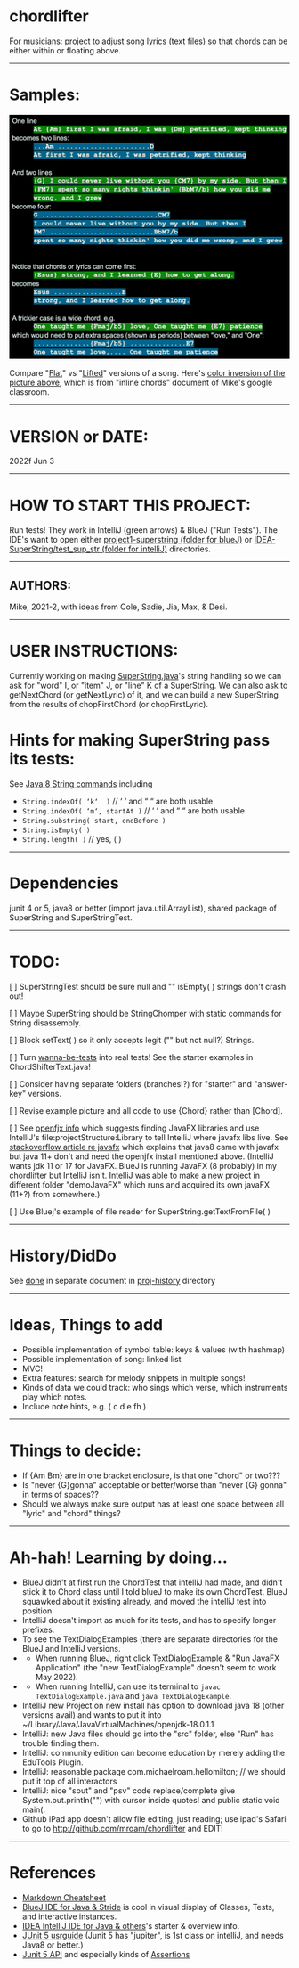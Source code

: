 # chordlifter
For musicians: project to adjust song lyrics (text files) so that chords can be either within or floating above.

------

# Samples:

![ChordLifter samples](https://github.com/mroam/chordlifter/blob/main/project-desc/chordlifter-samples-dark.png "ChordLifter")

Compare "[Flat](../main/project-desc/survive-simple-flat.txt)" 
vs "[Lifted](../main/project-desc/survive-simple-lifted.txt)" 
versions of a song. 
Here's [color inversion of the picture above](https://github.com/mroam/chordlifter/blob/main/project-desc/chordlifter-samples.jpg), 
which is from "inline chords" document of Mike's google classroom.

------

# VERSION or DATE: 
2022f Jun 3

------

# HOW TO START THIS PROJECT: 
Run tests! They work in IntelliJ (green arrows) & BlueJ ("Run Tests").
The IDE's want to open either
[project1-superstring (folder for blueJ)](https://github.com/mroam/chordlifter/blob/main/project1-superstring/)
 or 
[IDEA-SuperString/test_sup_str (folder for intelliJ)](https://github.com/mroam/chordlifter/blob/main/IDEA-SuperString/test_sup_str/)
 directories.

------

## AUTHORS: 
Mike, 2021-2, with ideas from Cole, Sadie, Jia, Max, & Desi.

------

# USER INSTRUCTIONS: 
Currently working on making [SuperString.java](https://github.com/mroam/chordlifter/blob/main/project1-superstring/SuperString.java)'s string handling so we can ask for "word" I, or "item" J, or "line" K of a SuperString. We can also ask to getNextChord (or getNextLyric) of it, and we can build a new SuperString from the results of chopFirstChord (or chopFirstLyric).

# Hints for making SuperString pass its tests:
See [Java 8 String commands](https://docs.oracle.com/javase/8/docs/api/java/lang/String.html) including
* `String.indexOf( ‘k‘  )`   // ‘ ‘  and “ “ are both usable
* `String.indexOf( ‘m‘, startAt )`   // ‘ ‘  and “ “ are both usable
* `String.substring( start, endBefore )`
* `String.isEmpty( )`
* `String.length( )`  // yes, ( )


------

# Dependencies
junit 4 or 5, java8 or better (import java.util.ArrayList), shared package of SuperString and SuperStringTest.

------

# TODO:

[ ] SuperStringTest should be sure null and "" isEmpty( ) strings don't crash out!

[ ] Maybe SuperString should be StringChomper with static commands for String disassembly.

[ ] Block setText( ) so it only accepts legit ("" but not null?) Strings.

[ ] Turn [wanna-be-tests](https://github.com/mroam/chordlifter/blob/main/wanna-be-tests.txt) into real tests! See the starter examples in ChordShifterText.java!

[ ] Consider having separate folders (branches!?) for "starter" and "answer-key" versions.

[ ] Revise example picture and all code to use {Chord} rather than [Chord].

[ ] See [openfjx info](https://openjfx.io/openjfx-docs/) which suggests finding JavaFX libraries and use IntelliJ's file:projectStructure:Library to tell IntelliJ where javafx libs live. See [stackoverflow article re javafx](https://stackoverflow.com/questions/35974003/javafx-comes-with-jdk-8) which explains that java8 came with javafx but java 11+ don't and need the openjfx install mentioned above. (IntelliJ wants jdk 11 or 17 for JavaFX. BlueJ is running JavaFX (8 probably) in my chordlifter but IntelliJ isn't. IntelliJ was able to make a new project in different folder  "demoJavaFX" which runs and acquired its own javaFX (11+?) from somewhere.)

[ ] Use Bluej's example of file reader for SuperString.getTextFromFile( )

------

# History/DidDo 
See [done](https://github.com/mroam/chordlifter/blob/main/proj-history/done.md) in separate document in [proj-history](https://github.com/mroam/chordlifter/blob/main/proj-history/) directory

------

# Ideas, Things to add
* Possible implementation of symbol table: keys & values (with hashmap)
* Possible implementation of song: linked list
* MVC!
* Extra features: search for melody snippets in multiple songs!
* Kinds of data we could track: who sings which verse, which instruments play which notes.
* Include note hints, e.g. ( c d e fh )


------

# Things to decide: 
* If {Am Bm} are in one bracket enclosure, is that one "chord" or two???
* Is "never {G}gonna" acceptable or better/worse than "never {G} gonna" in terms of spaces??
* Should we always make sure output has at least one space between all "lyric" and "chord" things?

------

# Ah-hah! Learning by doing...
* BlueJ didn't at first run the ChordTest that intelliJ had made,
and didn't stick it to Chord class until I told blueJ to make its own ChordTest. 
BlueJ squawked about it existing already, and moved the intelliJ test into position.
* IntelliJ doesn't import as much for its tests, and has to specify longer prefixes.
* To see the TextDialogExamples (there are separate directories for the BlueJ and IntelliJ versions.
* * When running BlueJ, right click TextDialogExample & "Run JavaFX Application" (the "new TextDialogExample" doesn't seem to work May 2022).
* * When running IntelliJ, can use its terminal to `javac TextDialogExample.java` and  `java TextDialogExample`.
* IntelliJ new Project on new install has option to download java 18 (other versions avail) and wants to put it into ~/Library/Java/JavaVirtualMachines/openjdk-18.0.1.1
* IntelliJ: new Java files should go into the "src" folder, else "Run" has trouble finding them.
* IntelliJ: community edition can become education by merely adding the EduTools Plugin.
* IntelliJ: reasonable package com.michaelroam.hellomilton;  // we should put it top of all interactors
* IntelliJ: nice "sout" and "psv" code replace/complete give System.out.println("") with cursor inside quotes! and public static void main(.
* Github iPad app doesn't allow file editing, just reading; use ipad's Safari to go to http://github.com/mroam/chordlifter and EDIT!

------

# References
* [Markdown Cheatsheet](https://github.com/adam-p/markdown-here/wiki/Markdown-Cheatsheet)
* [BlueJ IDE for Java & Stride](https://www.bluej.org) is cool in visual display of Classes, Tests, and interactive instances.
* [IDEA IntelliJ IDE for Java & others](https://www.jetbrains.com/help/idea/getting-started.html)'s starter & overview info.
* [JUnit 5 usrguide](https://junit.org/junit5/docs/current/user-guide/) (Junit 5 has "jupiter", is 1st class on intelliJ, and needs Java8 or better.)
* [Junit 5 API](https://junit.org/junit5/docs/5.0.1/api/) and especially kinds of [Assertions](https://junit.org/junit5/docs/5.0.1/api/org/junit/jupiter/api/Assertions.html)
